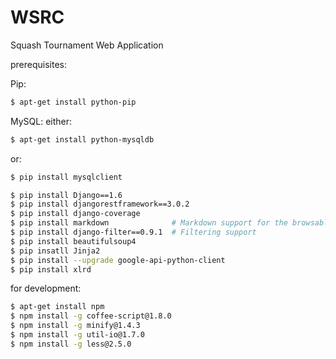 WSRC
====

Squash Tournament Web Application

prerequisites:

Pip:

```sh
$ apt-get install python-pip
```

MySQL: either:

```sh
$ apt-get install python-mysqldb
```

or:

```sh
$ pip install mysqlclient
```

```sh
$ pip install Django==1.6
$ pip install djangorestframework==3.0.2
$ pip install django-coverage 
$ pip install markdown              # Markdown support for the browsable API.
$ pip install django-filter==0.9.1  # Filtering support
$ pip install beautifulsoup4
$ pip insatll Jinja2
$ pip install --upgrade google-api-python-client
$ pip install xlrd
```

for development:

```sh
$ apt-get install npm
$ npm install -g coffee-script@1.8.0
$ npm install -g minify@1.4.3
$ npm install -g util-io@1.7.0
$ npm install -g less@2.5.0
```